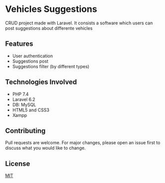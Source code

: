 # Vehicles Suggestions

CRUD project made with Laravel. It consists a software which users can post suggestions about differente vehicles


## Features

<ul>
  <li>User authentication</li>
  <li>Suggestions post</li>
  <li>Suggestions filter (by different types)</li>
</ul>

## Technologies Involved

<ul>
  <li>PHP 7.4</li>
  <li>Laravel 6.2</li>
  <li>DB: MySQL</li>
  <li>HTML5 and CSS3</li>
  <li>Xampp</li>
</ul>


## Contributing
Pull requests are welcome. For major changes, please open an issue first to discuss what you would like to change.


## License
[MIT](https://choosealicense.com/licenses/mit/)

